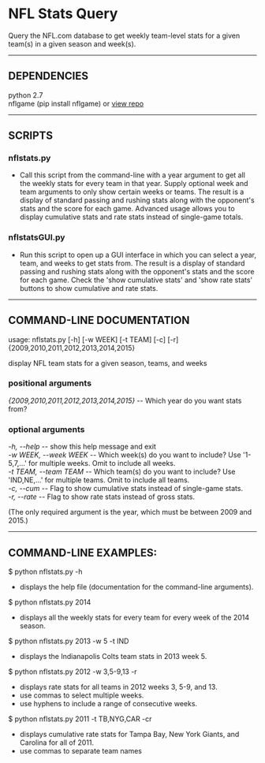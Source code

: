 # NFL Stats Query

Query the NFL.com database to get weekly team-level stats for a given team(s) in a given season and week(s).

-----------------------------------------------------------------------------

## DEPENDENCIES

python 2.7  
nflgame (pip install nflgame) or [view repo](https://github.com/BurntSushi/nflgame)  

-----------------------------------------------------------------------------

## SCRIPTS

### nflstats.py  
- Call this script from the command-line with a year argument to get all the weekly stats for every team in that year. Supply optional week and team arguments to only show certain weeks or teams. The result is a display of standard passing and rushing stats along with the opponent's stats and the score for each game. Advanced usage allows you to display cumulative stats and rate stats instead of single-game totals.  

### nflstatsGUI.py  
- Run this script to open up a GUI interface in which you can select a year, team, and weeks to get stats from. The result is a display of standard passing and rushing stats along with the opponent's stats and the score for each game. Check the 'show cumulative stats' and 'show rate stats' buttons to show cumulative and rate stats.  

-----------------------------------------------------------------------------

## COMMAND-LINE DOCUMENTATION

usage: nflstats.py [-h] [-w WEEK] [-t TEAM] [-c] [-r] {2009,2010,2011,2012,2013,2014,2015}

display NFL team stats for a given season, teams, and weeks

### positional arguments  
  *{2009,2010,2011,2012,2013,2014,2015}* -- Which year do you want stats from?

### optional arguments  
  *-h, --help* -- show this help message and exit  
  *-w WEEK, --week WEEK* -- Which week(s) do you want to include? Use '1-5,7,...' for multiple weeks. Omit to include all weeks.  
  *-t TEAM, --team TEAM* -- Which team(s) do you want to include? Use 'IND,NE,...' for multiple teams. Omit to include all teams.  
  *-c, --cum* -- Flag to show cumulative stats instead of single-game stats.  
  *-r, --rate* -- Flag to show rate stats instead of gross stats.  

(The only required argument is the year, which must be between 2009 and 2015.)  

-----------------------------------------------------------------------------

## COMMAND-LINE EXAMPLES:
$ python nflstats.py -h  
- displays the help file (documentation for the command-line arguments).

$ python nflstats.py 2014  
- displays all the weekly stats for every team for every week of the 2014 season.

$ python nflstats.py 2013 -w 5 -t IND  
- displays the Indianapolis Colts team stats in 2013 week 5.

$ python nflstats.py 2012 -w 3,5-9,13 -r
- displays rate stats for all teams in 2012 weeks 3, 5-9, and 13.  
- use commas to select multiple weeks.  
- use hyphens to include a range of consecutive weeks.

$ python nflstats.py 2011 -t TB,NYG,CAR -cr
- displays cumulative rate stats for Tampa Bay, New York Giants, and Carolina for all of 2011. 
- use commas to separate team names